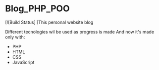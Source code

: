 # Blog_PHP_POO

[![Build Status] ]This personal website blog 

Different tecnologies wil be used as progress is made 
And now it's made only with:
 
 -  PHP
 -  HTML
 -  CSS
 -  JavaScript
